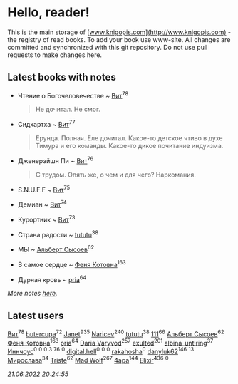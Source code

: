 # Hello, reader!
This is the main storage of [www.knigopis.com](http://www.knigopis.com) - the registry of read books.
To add your book use www-site. All changes are committed and synchronized with this git repository.
Do not use pull requests to make changes here.


## Latest books with notes
* Чтение о Богочеловечестве ~ [Вит](users/300/300273923-vkontakte)<sup>78</sup>
    > Не дочитал. Не смог.

* Сидхартха ~ [Вит](users/300/300273923-vkontakte)<sup>77</sup>
    > Ерунда. Полная. Еле дочитал.
    > Какое-то детское чтиво в духе Тимура и его команды. 
    > Какое-то дикое почитание индуизма.

* Дженерэйшн Пи ~ [Вит](users/300/300273923-vkontakte)<sup>76</sup>
    > С трудом. Опять же, о чем и для чего? Наркомания.

* S.N.U.F.F ~ [Вит](users/300/300273923-vkontakte)<sup>75</sup>

* Демиан ~ [Вит](users/300/300273923-vkontakte)<sup>74</sup>

* Курортник ~ [Вит](users/300/300273923-vkontakte)<sup>73</sup>

* Страна радости ~ [tututu](users/135/135685382-vkontakte)<sup>38</sup>

* МЫ ~ [Альберт Сысоев](users/474/47446642-vkontakte)<sup>62</sup>

* В самое сердце ~ [Феня Котовна](users/109/109746193906459706720-google)<sup>163</sup>

* Дурная кровь ~ [pria](users/128/128917939-vkontakte)<sup>64</sup>


_More notes [here](latest_books_with_notes.md)._


## Latest users
[Вит](users/300/300273923-vkontakte)<sup>78</sup> 
[butercupa](users/193/193697993-vkontakte)<sup>72</sup> 
[Janet](users/108/108113656204404967440-google)<sup>935</sup> 
[Naricev](users/107/107090515204537133928-google)<sup>240</sup> 
[tututu](users/135/135685382-vkontakte)<sup>38</sup> 
[111](users/309/309238388536274478-mailru)<sup>66</sup> 
[Альберт Сысоев](users/474/47446642-vkontakte)<sup>62</sup> 
[Феня Котовна](users/109/109746193906459706720-google)<sup>163</sup> 
[pria](users/128/128917939-vkontakte)<sup>64</sup> 
[Daria Varyvod](users/829/829893410524253-facebook)<sup>257</sup> 
[exulted](users/100/100599204551896265722-google)<sup>201</sup> 
[albina_untiring](users/257/2579695-vkontakte)<sup>37</sup> 
[Иннчоус](users/584/584548489-vkontakte)<sup>0</sup> 
[](users/113/113308925972173799436-google)<sup>0</sup> 
[](users/100/10038681-vkontakte)<sup>0</sup> 
[](users/115/115058436318443463985-google)<sup>3</sup> 
[](users/153/1537586159620888-facebook)<sup>76</sup> 
[](users/106/106089272412244528912-google)<sup>0</sup> 
[digital.hell](users/408/408598507-yandex)<sup>0</sup> 
[](users/118/118100475290024631360-google)<sup>0</sup> 
[](users/113/113407984384376187261-google)<sup>0</sup> 
[rakahosha](users/100/100759961280206170633-google)<sup>0</sup> 
[danyluk62](users/374/374149854-vkontakte)<sup>146</sup> 
[](users/101/101923253879668330026-google)<sup>13</sup> 
[Мирослава](users/106/106107989792957993574-google)<sup>34</sup> 
[Triste](users/517/5175580462988229760-mailru)<sup>62</sup> 
[Mad Wolf](users/947/94738840-vkontakte)<sup>267</sup> 
[4apa](users/117/117392596378069249667-google)<sup>144</sup> 
[Elixir](users/115/115826717712507836033-google)<sup>436</sup> 
[](users/269/269376442-vkontakte)<sup>0</sup> 


_21.06.2022 20:24:55_

